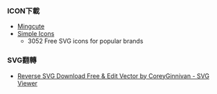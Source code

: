 
### ICON下載
* [Mingcute](https://www.mingcute.com/)
* [Simple Icons](https://simpleicons.org/?q=js)
	* 3052 Free SVG icons for popular brands

### SVG翻轉
* [Reverse SVG Download Free & Edit Vector by CoreyGinnivan - SVG Viewer](https://www.svgviewer.dev/s/23859/reverse)

	